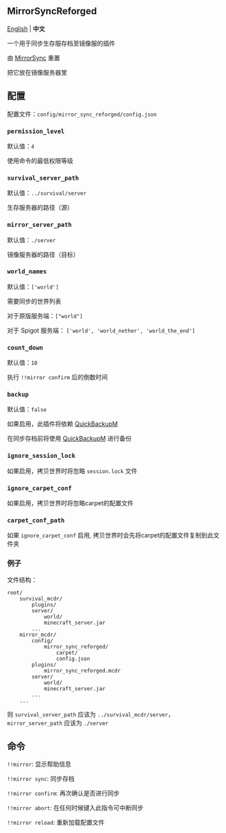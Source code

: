 MirrorSyncReforged
-----

[English](./README.md) | **中文**

一个用于同步生存服存档至镜像服的插件

由 [MirrorSync](https://github.com/Ivan-1F/MCDReforged-Plugins/tree/master/MirrorSync) 重置

把它放在镜像服务器里

## 配置

配置文件：`config/mirror_sync_reforged/config.json`

### `permission_level`

默认值：`4`

使用命令的最低权限等级

### `survival_server_path`

默认值：`../survival/server`

生存服务器的路径（源）

### `mirror_server_path`

默认值：`./server`

镜像服务器的路径（目标）

### `world_names`

默认值：`['world']`

需要同步的世界列表

对于原版服务端：`["world"]`

对于 Spigot 服务端： `['world', 'world_nether', 'world_the_end']`

### `count_down`

默认值：`10`

执行 `!!mirror confirm` 后的倒数时间

### `backup`

默认值：`false`

如果启用，此插件将依赖 [QuickBackupM](https://github.com/TISUnion/QuickBackupM)

在同步存档前将使用 [QuickBackupM](https://github.com/TISUnion/QuickBackupM) 进行备份

### `ignore_session_lock`

如果启用，拷贝世界时将忽略 `session.lock` 文件

### `ignore_carpet_conf`

如果启用，拷贝世界时将忽略carpet的配置文件

### `carpet_conf_path`
如果 `ignore_carpet_conf` 启用, 拷贝世界时会先将carpet的配置文件复制到此文件夹

### 例子

文件结构：

```
root/
    survival_mcdr/
        plugins/
        server/
            world/
            minecraft_server.jar
        ...
    mirror_mcdr/
        config/
            mirror_sync_reforged/
                carpet/
                config.json
        plugins/
            mirror_sync_reforged.mcdr
        server/
            world/
            minecraft_server.jar
        ...
    ...
```

则 `survival_server_path` 应该为 `../survival_mcdr/server`，`mirror_server_path` 应该为 `./server`

## 命令

`!!mirror`: 显示帮助信息

`!!mirror sync`: 同步存档

`!!mirror confirm`: 再次确认是否进行同步

`!!mirror abort`: 在任何时候键入此指令可中断同步

`!!mirror reload`: 重新加载配置文件

